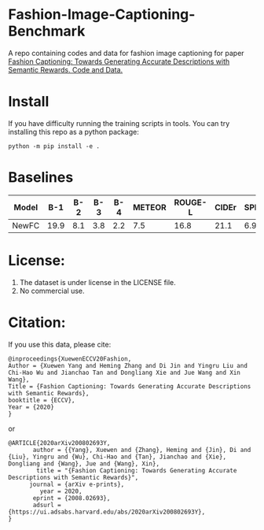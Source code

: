 # Fashion-Image-Captioning-Benchmark
A repo containing codes and data for fashion image captioning for paper [Fashion Captioning: Towards Generating Accurate Descriptions with Semantic Rewards. Code and Data.](https://arxiv.org/abs/2008.02693)

# Install 
If you have difficulty running the training scripts in tools. You can try installing this repo as a python package:
```
python -m pip install -e .
```

# Baselines
|Model     |B-1  |B-2  |B-3  |B-4  |METEOR |ROUGE-L |CIDEr |SPICE |mAP  |ACC|
|----------|-----|-----|-----|-----|-------|--------|------|------|-----|---|
|NewFC     |19.9 |8.1  |3.8  |2.2  |7.5    |16.8    |21.1  |6.9   |0    |0  |


# License:
1. The dataset is under license in the LICENSE file.
2. No commercial use.

# Citation:
If you use this data, please cite:
```
@inproceedings{XuewenECCV20Fashion,
Author = {Xuewen Yang and Heming Zhang and Di Jin and Yingru Liu and Chi-Hao Wu and Jianchao Tan and Dongliang Xie and Jue Wang and Xin Wang},
Title = {Fashion Captioning: Towards Generating Accurate Descriptions with Semantic Rewards},
booktitle = {ECCV},
Year = {2020}
}
```

or 

```
@ARTICLE{2020arXiv200802693Y,
       author = {{Yang}, Xuewen and {Zhang}, Heming and {Jin}, Di and {Liu}, Yingru and {Wu}, Chi-Hao and {Tan}, Jianchao and {Xie}, Dongliang and {Wang}, Jue and {Wang}, Xin},
        title = "{Fashion Captioning: Towards Generating Accurate Descriptions with Semantic Rewards}",
      journal = {arXiv e-prints},
         year = 2020,
       eprint = {2008.02693},
       adsurl = {https://ui.adsabs.harvard.edu/abs/2020arXiv200802693Y},
}
```
